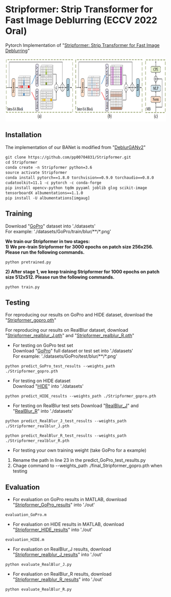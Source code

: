 # Stripformer: Strip Transformer for Fast Image Deblurring (ECCV 2022 Oral)
Pytorch Implementation of "[Stripformer: Strip Transformer for Fast Image Deblurring](https://arxiv.org/abs/2204.04627)"

<img src="./Figure/Intra_Inter.PNG" width = "800" height = "200" div align=center />

## Installation
The implementation of our BANet is modified from "[DeblurGANv2](https://github.com/VITA-Group/DeblurGANv2)"
```
git clone https://github.com/pp00704831/Stripformer.git
cd Stripformer
conda create -n Stripformer python=3.6
source activate Stripformer
conda install pytorch==1.8.0 torchvision==0.9.0 torchaudio==0.8.0 cudatoolkit=11.1 -c pytorch -c conda-forge
pip install opencv-python tqdm pyyaml joblib glog scikit-image tensorboardX albumentations==1.1.0
pip install -U albumentations[imgaug]
```


## Training
Download "[GoPro](https://drive.google.com/drive/folders/1BdV2l7A5MRXLWszGonMxR88eV27geb_n?usp=sharing)" dataset into './datasets' </br>
For example: './datasets/GoPro/train/blur/\*\*/\*.png'

**We train our Stripformer in two stages:** </br>
**1) We pre-train Stripformer for 3000 epochs on patch size 256x256. Please run the following commands.** </br>
```
python pretrained.py
```

**2) After stage 1, we keep training Stripformer for 1000 epochs on patch size 512x512. Please run the following commands.** </br>
```
python train.py
```

## Testing
For reproducing our results on GoPro and HIDE dataset, download the "[Stripformer_gopro.pth](https://drive.google.com/file/d/1pqK-L-A2FpFtJtvv2Ef6_vapjH9_IBzV/view?usp=sharing)"

For reproducing our results on RealBlur dataset, download "[Stripformer_realblur_J.pth](https://drive.google.com/file/d/1n6SRXmv4ZXgLiF5ZcfRdA0HGdvg-tJQk/view?usp=sharing)" and "[Stripformer_realblur_R.pth](https://drive.google.com/file/d/1dtFCNrEK3WFvKHxIOVtichycH89UXh0E/view?usp=sharing)"

* For testing on GoPro test set </br>
Download "[GoPro](https://drive.google.com/drive/folders/1BdV2l7A5MRXLWszGonMxR88eV27geb_n?usp=sharing)" full dataset or test set into './datasets' </br>
For example: './datasets/GoPro/test/blur/\*\*/\*.png'
```
python predict_GoPro_test_results --weights_path ./Stripformer_gopro.pth 
```
* For testing on HIDE dataset </br>
Download "[HIDE](https://drive.google.com/drive/folders/1BdV2l7A5MRXLWszGonMxR88eV27geb_n?usp=sharing)" into './datasets' </br>
```
python predict_HIDE_results --weights_path ./Stripformer_gopro.pth 
```
* For testing on RealBlur test sets
Download "[RealBlur_J](https://drive.google.com/drive/folders/1BdV2l7A5MRXLWszGonMxR88eV27geb_n?usp=sharing)" and "[RealBlur_R](https://drive.google.com/drive/folders/1BdV2l7A5MRXLWszGonMxR88eV27geb_n?usp=sharing)" into './datasets' </br>
```
python predict_RealBlur_J_test_results --weights_path ./Stripformer_realblur_J.pth 
```
```
python predict_RealBlur_R_test_results --weights_path ./Stripformer_realblur_R.pth 
```

* For testing your own training weight (take GoPro for a example) 
1) Rename the path in line 23 in the predict_GoPro_test_results.py </br>
2) Chage command to --weights_path ./final_Stripformer_gopro.pth when testing

## Evaluation
* For evaluation on GoPro results in MATLAB, download "[Stripformer_GoPro_results](https://drive.google.com/drive/folders/19uXbEEHojEwC29_jL8Gkd1jknc8kiRcR?usp=sharing)" into './out'
```
evaluation_GoPro.m
```
* For evaluation on HIDE results in MATLAB, download "[Stripformer_HIDE_results](https://drive.google.com/drive/folders/19uXbEEHojEwC29_jL8Gkd1jknc8kiRcR?usp=sharing)" into './out'
```
evaluation_HIDE.m
```
* For evaluation on RealBlur_J results, download "[Stripformer_realblur_J_results](https://drive.google.com/drive/folders/19uXbEEHojEwC29_jL8Gkd1jknc8kiRcR?usp=sharing)" into './out'
```
python evaluate_RealBlur_J.py
```
* For evaluation on RealBlur_R results, download "[Stripformer_realblur_R_results](https://drive.google.com/drive/folders/1AlGIJZBsTzH5jdcouHlHIUx_vZgE6EMC?usp=sharing)" into './out'
```
python evaluate_RealBlur_R.py
```
